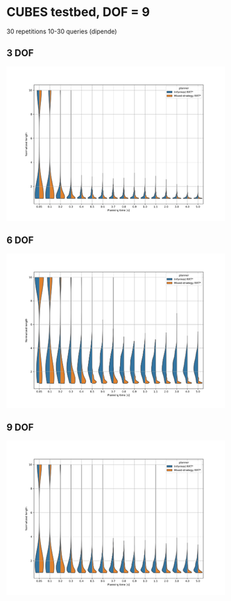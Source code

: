 # CUBES testbed, DOF = 9

30 repetitions
10-30  queries (dipende)


## 3 DOF
![query 00](violin_dof6.png)
## 6 DOF
![query 01](violin_dof9.png)
## 9 DOF
![query 02](violin_dof12.png)
